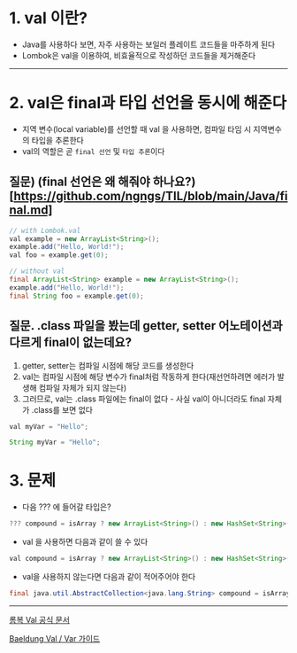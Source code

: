 
# 1. val 이란?

- Java를 사용하다 보면, 자주 사용하는 보일러 플레이트 코드들을 마주하게 된다
- Lombok은 val을 이용하여, 비효율적으로 작성하던 코드들을 제거해준다

---

# 2. val은 final과 타입 선언을 동시에 해준다
- 지역 변수(local variable)를 선언할 때 val 을 사용하면, 컴파일 타임 시 지역변수의 타입을 추론한다
- val의 역할은 곧 `final 선언` 및 `타입 추론`이다

## 질문) (final 선언은 왜 해줘야 하나요?)[https://github.com/ngngs/TIL/blob/main/Java/final.md]

```java
// with Lombok.val
val example = new ArrayList<String>();
example.add("Hello, World!");
val foo = example.get(0);
```
```java
// without val
final ArrayList<String> example = new ArrayList<String>();
example.add("Hello, World!");
final String foo = example.get(0);
```
## 질문. .class 파일을 봤는데 getter, setter 어노테이션과 다르게 final이 없는데요?
1) getter, setter는 컴파일 시점에 해당 코드를 생성한다
2) val는 컴파일 시점에 해당 변수가 final처럼 작동하게 한다(재선언하려면 에러가 발생해 컴파일 자체가 되지 않는다)
3) 그러므로, val는 .class 파일에는 final이 없다 - 사실 val이 아니더라도 final 자체가 .class를 보면 없다
```java
val myVar = "Hello";
```
```java
String myVar = "Hello";
```

# 3. 문제
- 다음 ??? 에 들어갈 타입은?
```java
??? compound = isArray ? new ArrayList<String>() : new HashSet<String>();
```
- val 을 사용하면 다음과 같이 쓸 수 있다
```java
val compound = isArray ? new ArrayList<String>() : new HashSet<String>();
```
- val을 사용하지 않는다면 다음과 같이 적어주어야 한다
```java
final java.util.AbstractCollection<java.lang.String> compound = isArray ? new ArrayList<String>() : new HashSet<String>();
```

---
[롬복 Val 공식 문서](https://projectlombok.org/features/val)

[Baeldung Val / Var 가이드](https://www.baeldung.com/java-lombok-val-var)
